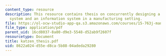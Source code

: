 ```yaml
---
content_type: resource
description: This resource contains thesis on concurrently designing a physical production
  system and an information system in a manufacturing setting.
file: https://ol-ocw-studio-app-qa.s3.amazonaws.com/courses/15-763j-manufacturing-system-and-supply-chain-design-spring-2005/8622a024d55ed8ca5b8804adeda29280_katzen_thesis.pdf
file_type: application/pdf
parent_uid: 16cd8037-8a80-d9e3-5548-d52ab9f2607f
resourcetype: Document
title: katzen_thesis.pdf
uid: 8622a024-d55e-d8ca-5b88-04adeda29280
---
```

